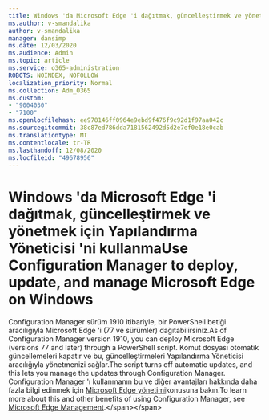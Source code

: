 ```yaml
---
title: Windows 'da Microsoft Edge 'i dağıtmak, güncelleştirmek ve yönetmek için Yapılandırma Yöneticisi 'ni kullanma
ms.author: v-smandalika
author: v-smandalika
manager: dansimp
ms.date: 12/03/2020
ms.audience: Admin
ms.topic: article
ms.service: o365-administration
ROBOTS: NOINDEX, NOFOLLOW
localization_priority: Normal
ms.collection: Adm_O365
ms.custom:
- "9004030"
- "7100"
ms.openlocfilehash: ee978146ff0964e9ebd9f476f9c92d1f97aa042c
ms.sourcegitcommit: 38c87ed786dda7181562492d5d2e7ef0e18e0cab
ms.translationtype: MT
ms.contentlocale: tr-TR
ms.lasthandoff: 12/08/2020
ms.locfileid: "49678956"
---
```

# <a name="use-configuration-manager-to-deploy-update-and-manage-microsoft-edge-on-windows"></a><span data-ttu-id="24cff-102">Windows 'da Microsoft Edge 'i dağıtmak, güncelleştirmek ve yönetmek için Yapılandırma Yöneticisi 'ni kullanma</span><span class="sxs-lookup"><span data-stu-id="24cff-102">Use Configuration Manager to deploy, update, and manage Microsoft Edge on Windows</span></span>

<span data-ttu-id="24cff-103">Configuration Manager sürüm 1910 itibariyle, bir PowerShell betiği aracılığıyla Microsoft Edge 'i (77 ve sürümler) dağıtabilirsiniz.</span><span class="sxs-lookup"><span data-stu-id="24cff-103">As of Configuration Manager version 1910, you can deploy Microsoft Edge (versions 77 and later) through a PowerShell script.</span></span> <span data-ttu-id="24cff-104">Komut dosyası otomatik güncellemeleri kapatır ve bu, güncelleştirmeleri Yapılandırma Yöneticisi aracılığıyla yönetmenizi sağlar.</span><span class="sxs-lookup"><span data-stu-id="24cff-104">The script turns off automatic updates, and this lets you manage the updates through Configuration Manager.</span></span> <span data-ttu-id="24cff-105">Configuration Manager 'ı kullanmanın bu ve diğer avantajları hakkında daha fazla bilgi edinmek için [Microsoft Edge yönetimi](https://docs.microsoft.com/mem/configmgr/apps/deploy-use/deploy-edge?)konusuna bakın.</span><span class="sxs-lookup"><span data-stu-id="24cff-105">To learn more about this and other benefits of using Configuration Manager, see [Microsoft Edge Management](https://docs.microsoft.com/mem/configmgr/apps/deploy-use/deploy-edge?).</span></span>